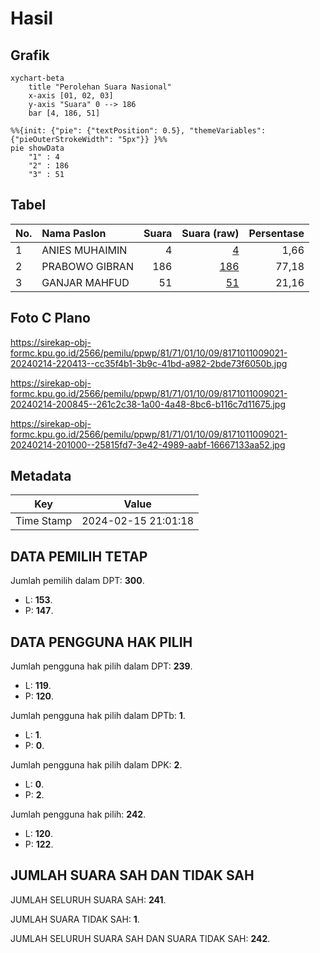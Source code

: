 # Hasil

## Grafik

```mermaid
xychart-beta
    title "Perolehan Suara Nasional"
    x-axis [01, 02, 03]
    y-axis "Suara" 0 --> 186
    bar [4, 186, 51]
```

```mermaid
%%{init: {"pie": {"textPosition": 0.5}, "themeVariables": {"pieOuterStrokeWidth": "5px"}} }%%
pie showData
    "1" : 4
    "2" : 186
    "3" : 51
```

## Tabel

| No. | Nama Paslon    | Suara | Suara (raw) | Persentase |
|:--- |:-------------- | -----:| -----------:| ----------:|
| 1   | ANIES MUHAIMIN | 4     | [4][p-1]    | 1,66       |
| 2   | PRABOWO GIBRAN | 186   | [186][p-2]  | 77,18      |
| 3   | GANJAR MAHFUD  | 51    | [51][p-3]   | 21,16      |


[p-1]: https://github.com/gigit-pemilu/pemilu-2024/blob/main/pilpres/hitung-suara/sub/81-maluku/sub/71-kota-ambon/sub/01-nusaniwe/sub/1009-kudamati/sub/021-tps/sub/paslon-1.txt
[p-2]: https://github.com/gigit-pemilu/pemilu-2024/blob/main/pilpres/hitung-suara/sub/81-maluku/sub/71-kota-ambon/sub/01-nusaniwe/sub/1009-kudamati/sub/021-tps/sub/paslon-2.txt
[p-3]: https://github.com/gigit-pemilu/pemilu-2024/blob/main/pilpres/hitung-suara/sub/81-maluku/sub/71-kota-ambon/sub/01-nusaniwe/sub/1009-kudamati/sub/021-tps/sub/paslon-3.txt

## Foto C Plano

https://sirekap-obj-formc.kpu.go.id/2566/pemilu/ppwp/81/71/01/10/09/8171011009021-20240214-220413--cc35f4b1-3b9c-41bd-a982-2bde73f6050b.jpg

https://sirekap-obj-formc.kpu.go.id/2566/pemilu/ppwp/81/71/01/10/09/8171011009021-20240214-200845--261c2c38-1a00-4a48-8bc6-b116c7d11675.jpg

https://sirekap-obj-formc.kpu.go.id/2566/pemilu/ppwp/81/71/01/10/09/8171011009021-20240214-201000--25815fd7-3e42-4989-aabf-16667133aa52.jpg


## Metadata

| Key        | Value               |
| ---------- | ------------------- |
| Time Stamp | 2024-02-15 21:01:18 |


## DATA PEMILIH TETAP

Jumlah pemilih dalam DPT: **300**.
 * L: **153**.
 * P: **147**.

## DATA PENGGUNA HAK PILIH

Jumlah pengguna hak pilih dalam DPT: **239**.
 * L: **119**.
 * P: **120**.

Jumlah pengguna hak pilih dalam DPTb: **1**.
 * L: **1**.
 * P: **0**.

Jumlah pengguna hak pilih dalam DPK: **2**.
 * L: **0**.
 * P: **2**.

Jumlah pengguna hak pilih: **242**.
 * L: **120**.
 * P: **122**.

## JUMLAH SUARA SAH DAN TIDAK SAH

JUMLAH SELURUH SUARA SAH: **241**.

JUMLAH SUARA TIDAK SAH: **1**.

JUMLAH SELURUH SUARA SAH DAN SUARA TIDAK SAH: **242**.


